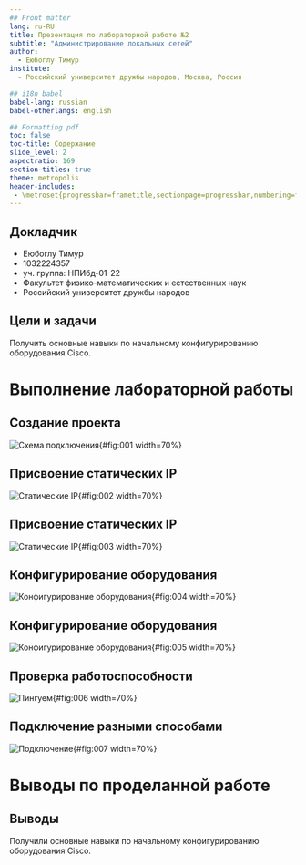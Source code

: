 ```yaml
---
## Front matter
lang: ru-RU
title: Презентация по лабораторной работе №2
subtitle: "Администрирование локальных сетей"
author:
  - Еюбоглу Тимур
institute:
  - Российский университет дружбы народов, Москва, Россия

## i18n babel
babel-lang: russian
babel-otherlangs: english

## Formatting pdf
toc: false
toc-title: Содержание
slide_level: 2
aspectratio: 169
section-titles: true
theme: metropolis
header-includes:
 - \metroset{progressbar=frametitle,sectionpage=progressbar,numbering=fraction}
---
```



## Докладчик

  * Еюбоглу Тимур
  * 1032224357
  * уч. группа: НПИбд-01-22
  * Факультет физико-математических и естественных наук
  * Российский университет дружбы народов

## Цели и задачи

Получить основные навыки по начальному конфигурированию оборудования Cisco.

# Выполнение лабораторной работы

## Создание проекта

![Схема подключения](image/01.png){#fig:001 width=70%}

## Присвоение статических IP 

![Статические IP](image/02.png){#fig:002 width=70%}

## Присвоение статических IP 

![Статические IP](image/03.png){#fig:003 width=70%}

## Конфигурирование оборудования

![Конфигурирование оборудования](image/05.png){#fig:004 width=70%}

## Конфигурирование оборудования

![Конфигурирование оборудования](image/06.png){#fig:005 width=70%}

## Проверка работоспособности

![Пингуем](image/07.png){#fig:006 width=70%}

## Подключение разными способами 

![Подключение](image/08.png){#fig:007 width=70%}

# Выводы по проделанной работе

## Выводы

Получили основные навыки по начальному конфигурированию оборудования Cisco.